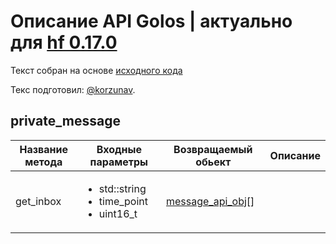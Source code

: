 # Описание API Golos | актуально для [hf 0.17.0](https://github.com/GolosChain/golos/releases/tag/v0.17.0)
Текст собран на основе [исходного кода](https://github.com/GolosChain/golos/tree/master/plugins/private_message/include/golos/plugins/private_message/private_message_plugin.hpp)

Текс подготовил: [@korzunav](https://golos.io/@korzunav).

## private_message
|Название метода|Входные параметры|Возвращаемый обьект|Описание|
|---------------|-----------------|-------------------|--------|
|get_inbox|<ul><li>std::string</li><li>time_point</li><li>uint16_t</li></ul>|[message_api_obj](../objects/message_api_obj.md)[]||
